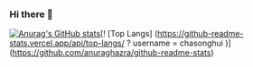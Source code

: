 ### Hi there 👋

<!--
**chasonghui/chasonghui** is a ✨ _special_ ✨ repository because its `README.md` (this file) appears on your GitHub profile.

Here are some ideas to get you started:

- 🔭 I’m currently working on ...
- 🌱 I’m currently learning ...
- 👯 I’m looking to collaborate on ...
- 🤔 I’m looking for help with ...
- 💬 Ask me about ...
- 📫 How to reach me: ...
- 😄 Pronouns: ...
- ⚡ Fun fact: ...
-->
[![Anurag's GitHub stats](https://github-readme-stats.vercel.app/api?username=chasonghui)](https://github.com/anuraghazra/github-readme-stats)[! [Top Langs] (https://github-readme-stats.vercel.app/api/top-langs/ ? username = chasonghui )] (https://github.com/anuraghazra/github-readme-stats)
